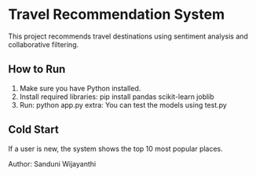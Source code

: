 # Travel Recommendation System

This project recommends travel destinations using sentiment analysis and collaborative filtering.

## How to Run
1. Make sure you have Python installed.
2. Install required libraries:
   pip install pandas scikit-learn joblib
3. Run:
   python app.py
extra: You can test the models using test.py

## Cold Start
If a user is new, the system shows the top 10 most popular places.


Author: Sanduni Wijayanthi
